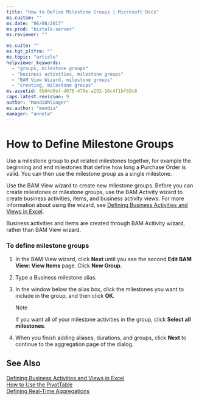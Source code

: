 ```yaml
---
title: "How to Define Milestone Groups | Microsoft Docs"
ms.custom: ""
ms.date: "06/08/2017"
ms.prod: "biztalk-server"
ms.reviewer: ""

ms.suite: ""
ms.tgt_pltfrm: ""
ms.topic: "article"
helpviewer_keywords: 
  - "groups, milestone groups"
  - "business activities, milestone groups"
  - "BAM View Wizard, milestone groups"
  - "creating, milestone groups"
ms.assetid: 8b04d0ef-d676-476e-a292-16c4f1bf89c8
caps.latest.revision: 9
author: "MandiOhlinger"
ms.author: "mandia"
manager: "anneta"
---
```

# How to Define Milestone Groups
Use a milestone group to put related milestones together, for example the beginning and end milestones that define how long a Purchase Order is valid. You can then use the milestone group as a single milestone.  
  
 Use the BAM View wizard to create new milestone groups. Before you can create milestones or milestone groups, use the BAM Activity wizard to create business activities, items, and business activity views. For more information about using the wizard, see [Defining Business Activities and Views in Excel](../core/defining-business-activities-and-views-in-excel.md).  
  
 Business activities and items are created through BAM Acitivity wizard, rather than BAM View wizard.  
  
### To define milestone groups  
  
1.  In the BAM View wizard, click **Next** until you see the second **Edit BAM View: View Items** page. Click **New Group**.  
  
2.  Type a Business milestone alias.  
  
3.  In the window below the alias box, click the milestones you want to include in the group, and then click **OK**.  
  
    > [!NOTE]
    >  If you want all of your milestone activities in the group, click **Select all milestones**.  
  
4.  When you finish adding aliases, durations, and groups, click **Next** to continue to the aggregation page of the dialog.  
  
## See Also  
 [Defining Business Activities and Views in Excel](../core/defining-business-activities-and-views-in-excel.md)   
 [How to Use the PivotTable](../core/how-to-use-the-pivottable.md)   
 [Defining Real-Time Aggregations](../core/defining-real-time-aggregations.md)